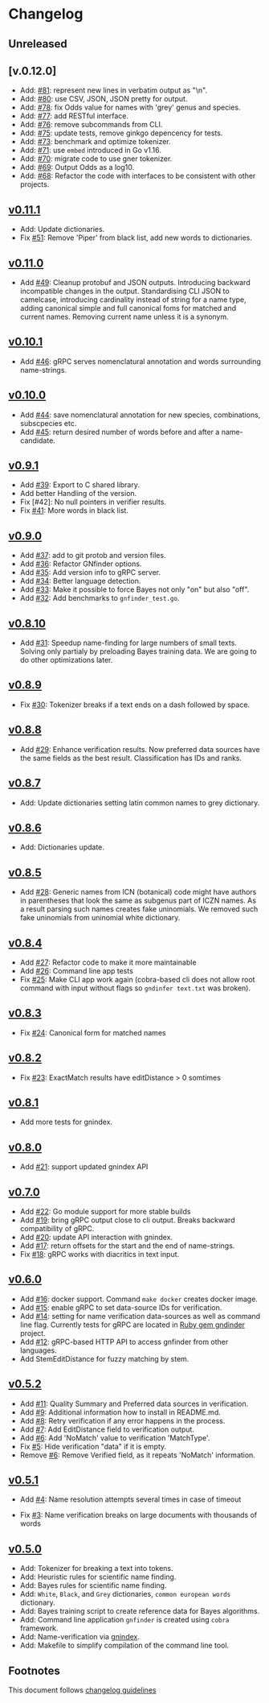 # Changelog

## Unreleased

## [v.0.12.0]

- Add: [#81]: represent new lines in verbatim output as "\n".
- Add: [#80]: use CSV, JSON, JSON pretty for output.
- Add: [#78]: fix Odds value for names with 'grey' genus and species.
- Add: [#77]: add RESTful interface.
- Add: [#76]: remove subcommands from CLI.
- Add: [#75]: update tests, remove ginkgo depencency for tests.
- Add: [#73]: benchmark and optimize tokenizer.
- Add: [#71]: use `embed` introduced in Go v1.16.
- Add: [#70]: migrate code to use gner tokenizer.
- Add: [#69]: Output Odds as a log10.
- Add: [#68]: Refactor the code with interfaces to be consistent with
              other projects.

## [v0.11.1]

- Add: Update dictionaries.
- Fix [#51]:  Remove 'Piper' from black list, add new words to dictionaries.

## [v0.11.0]

- Add [#49]: Cleanup protobuf and JSON outputs. Introducing backward
             incompatible changes in the output. Standardising CLI JSON
             to camelcase, introducing cardinality instead of string for
             a name type, adding canonical simple and full canonical foms
             for matched and current names. Removing current name unless
             it is a synonym.

## [v0.10.1]

- Add [#46]: gRPC serves nomenclatural annotation and words surrounding
             name-strings.

## [v0.10.0]

- Add [#44]: save nomenclatural annotation for new species, combinations,
             subscpecies etc.
- Add [#45]: return desired number of words before and after a name-candidate.

## [v0.9.1]

- Add [#39]: Export to C shared library.
- Add better Handling of the version.
- Fix [#42]: No null pointers in verifier results.
- Fix [#41]: More words in black list.

## [v0.9.0]

- Add [#37]: add to git protob and version files.
- Add [#36]: Refactor GNfinder options.
- Add [#35]: Add version info to gRPC server.
- Add [#34]: Better language detection.
- Add [#33]: Make it possible to force Bayes not only "on" but also "off".
- Add [#32]: Add benchmarks to `gnfinder_test.go`.

## [v0.8.10]

- Add [#31]: Speedup name-finding for large numbers of small texts. Solving
             only partialy by preloading Bayes training data. We are going to
             do other optimizations later.

## [v0.8.9]

- Fix [#30]: Tokenizer breaks if a text ends on a dash followed by space.

## [v0.8.8]

- Add [#29]: Enhance verification results. Now preferred data sources
             have the same fields as the best result. Classification
             has IDs and ranks.

## [v0.8.7]

- Add: Update dictionaries setting latin common names to grey
       dictionary.

## [v0.8.6]

- Add: Dictionaries update.

## [v0.8.5]

- Add [#28]: Generic names from ICN (botanical) code might have authors
             in parentheses that look the same as subgenus part of ICZN
             names. As a result parsing such names creates fake
             uninomials. We removed such fake uninomials from uninomial
             white dictionary.

## [v0.8.4]

- Add [#27]: Refactor code to make it more maintainable
- Add [#26]: Command line app tests
- Fix [#25]: Make CLI app work again (cobra-based cli does not allow
             root command with input without flags so
             ``gndinfer text.txt`` was broken).

## [v0.8.3]

- Fix [#24]: Canonical form for matched names

## [v0.8.2]

- Fix [#23]: ExactMatch results have editDistance > 0 somtimes

## [v0.8.1]

- Add more tests for gnindex.

## [v0.8.0]

- Add [#21]: support updated gnindex API

## [v0.7.0]

- Add [#22]: Go module support for more stable builds
- Add [#19]: bring gRPC output close to cli output. Breaks backward
             compatibility of gRPC.
- Add [#20]: update API interaction with gnindex.
- Add [#17]: return offsets for the start and the end of name-strings.
- Fix [#18]: gRPC works with diacritics in text input.

## [v0.6.0]

- Add [#16]: docker support. Command `make docker` creates docker image.
- Add [#15]: enable gRPC to set data-source IDs for verification.
- Add [#14]: setting for name verification data-sources as well as command
       line flag. Currently tests for gRPC are located in [Ruby gem gndinder]
       project.
- Add [#12]: gRPC-based HTTP API to access gnfinder from other languages.
- Add StemEditDistance for fuzzy matching by stem.

## [v0.5.2]

- Add [#11]: Quality Summary and Preferred data sources in verification.
- Add [#9]: Additional information how to install in README.md.
- Add [#8]: Retry verification if any error happens in the process.
- Add [#7]: Add EditDistance field to verification output.
- Add [#6]: Add 'NoMatch' value to verification 'MatchType'.
- Fix [#5]: Hide verification "data" if it is empty.
- Remove [#6]: Remove Verified field, as it repeats 'NoMatch' information.

## [v0.5.1]

- Add [#4]: Name resolution attempts several times in case of timeout

- Fix [#3]: Name verification breaks on large documents with thousands of words

## [v0.5.0]

- Add: Tokenizer for breaking a text into tokens.
- Add: Heuristic rules for scientific name finding.
- Add: Bayes rules for scientific name finding.
- Add: `White`, `Black`, and `Grey` dictionaries, `common european words`
       dictionary.
- Add: Bayes training script to create reference data for Bayes algorithms.
- Add: Command line application ``gnfinder`` is created using ``cobra``
       framework.
- Add: Name-verification via [gnindex].
- Add: Makefile to simplify compilation of the command line tool.

## Footnotes

This document follows [changelog guidelines]

[v0.12.0]: https://github.com/gnames/gnfinder/compare/v0.11.1...v0.12.0
[v0.11.1]: https://github.com/gnames/gnfinder/compare/v0.11.0...v0.11.1
[v0.11.0]: https://github.com/gnames/gnfinder/compare/v0.10.1...v0.11.0
[v0.10.1]: https://github.com/gnames/gnfinder/compare/v0.10.0...v0.10.1
[v0.10.0]: https://github.com/gnames/gnfinder/compare/v0.9.1...v0.10.0
[v0.9.1]: https://github.com/gnames/gnfinder/compare/v0.9.0...v0.9.1
[v0.9.0]: https://github.com/gnames/gnfinder/compare/v0.8.10...v0.9.0
[v0.8.10]: https://github.com/gnames/gnfinder/compare/v0.8.9...v0.8.10
[v0.8.9]: https://github.com/gnames/gnfinder/compare/v0.8.8...v0.8.9
[v0.8.8]: https://github.com/gnames/gnfinder/compare/v0.8.7...v0.8.8
[v0.8.7]: https://github.com/gnames/gnfinder/compare/v0.8.6...v0.8.7
[v0.8.6]: https://github.com/gnames/gnfinder/compare/v0.8.5...v0.8.6
[v0.8.5]: https://github.com/gnames/gnfinder/compare/v0.8.4...v0.8.5
[v0.8.4]: https://github.com/gnames/gnfinder/compare/v0.8.3...v0.8.4
[v0.8.3]: https://github.com/gnames/gnfinder/compare/v0.8.2...v0.8.3
[v0.8.2]: https://github.com/gnames/gnfinder/compare/v0.8.1...v0.8.2
[v0.8.1]: https://github.com/gnames/gnfinder/compare/v0.8.0...v0.8.1
[v0.8.0]: https://github.com/gnames/gnfinder/compare/v0.7.0...v0.8.0
[v0.7.0]: https://github.com/gnames/gnfinder/compare/v0.6.0...v0.7.0
[v0.6.0]: https://github.com/gnames/gnfinder/compare/v0.5.2...v0.6.0
[v0.5.2]: https://github.com/gnames/gnfinder/compare/v0.5.1...v0.5.2
[v0.5.1]: https://github.com/gnames/gnfinder/compare/v0.5.0...v0.5.1
[v0.5.0]: https://github.com/gnames/gnfinder/tree/v0.5.0

[#90]: https://github.com/gnames/gnfinder/issues/90
[#89]: https://github.com/gnames/gnfinder/issues/89
[#88]: https://github.com/gnames/gnfinder/issues/88
[#87]: https://github.com/gnames/gnfinder/issues/87
[#86]: https://github.com/gnames/gnfinder/issues/86
[#85]: https://github.com/gnames/gnfinder/issues/85
[#84]: https://github.com/gnames/gnfinder/issues/84
[#83]: https://github.com/gnames/gnfinder/issues/83
[#82]: https://github.com/gnames/gnfinder/issues/82
[#81]: https://github.com/gnames/gnfinder/issues/81
[#80]: https://github.com/gnames/gnfinder/issues/80
[#79]: https://github.com/gnames/gnfinder/issues/79
[#78]: https://github.com/gnames/gnfinder/issues/78
[#77]: https://github.com/gnames/gnfinder/issues/77
[#76]: https://github.com/gnames/gnfinder/issues/76
[#75]: https://github.com/gnames/gnfinder/issues/75
[#74]: https://github.com/gnames/gnfinder/issues/74
[#73]: https://github.com/gnames/gnfinder/issues/73
[#72]: https://github.com/gnames/gnfinder/issues/72
[#71]: https://github.com/gnames/gnfinder/issues/71
[#70]: https://github.com/gnames/gnfinder/issues/70
[#69]: https://github.com/gnames/gnfinder/issues/69
[#68]: https://github.com/gnames/gnfinder/issues/68
[#67]: https://github.com/gnames/gnfinder/issues/67
[#66]: https://github.com/gnames/gnfinder/issues/66
[#65]: https://github.com/gnames/gnfinder/issues/65
[#64]: https://github.com/gnames/gnfinder/issues/64
[#63]: https://github.com/gnames/gnfinder/issues/63
[#62]: https://github.com/gnames/gnfinder/issues/62
[#61]: https://github.com/gnames/gnfinder/issues/61
[#60]: https://github.com/gnames/gnfinder/issues/60
[#59]: https://github.com/gnames/gnfinder/issues/59
[#58]: https://github.com/gnames/gnfinder/issues/58
[#57]: https://github.com/gnames/gnfinder/issues/57
[#56]: https://github.com/gnames/gnfinder/issues/56
[#55]: https://github.com/gnames/gnfinder/issues/55
[#54]: https://github.com/gnames/gnfinder/issues/54
[#53]: https://github.com/gnames/gnfinder/issues/53
[#52]: https://github.com/gnames/gnfinder/issues/52
[#51]: https://github.com/gnames/gnfinder/issues/51
[#50]: https://github.com/gnames/gnfinder/issues/50
[#49]: https://github.com/gnames/gnfinder/issues/49
[#48]: https://github.com/gnames/gnfinder/issues/48
[#47]: https://github.com/gnames/gnfinder/issues/47
[#46]: https://github.com/gnames/gnfinder/issues/46
[#45]: https://github.com/gnames/gnfinder/issues/45
[#44]: https://github.com/gnames/gnfinder/issues/44
[#43]: https://github.com/gnames/gnfinder/issues/43
[#41]: https://github.com/gnames/gnfinder/issues/41
[#40]: https://github.com/gnames/gnfinder/issues/40
[#39]: https://github.com/gnames/gnfinder/issues/39
[#38]: https://github.com/gnames/gnfinder/issues/38
[#37]: https://github.com/gnames/gnfinder/issues/37
[#36]: https://github.com/gnames/gnfinder/issues/36
[#35]: https://github.com/gnames/gnfinder/issues/35
[#34]: https://github.com/gnames/gnfinder/issues/34
[#33]: https://github.com/gnames/gnfinder/issues/33
[#32]: https://github.com/gnames/gnfinder/issues/32
[#31]: https://github.com/gnames/gnfinder/issues/31
[#30]: https://github.com/gnames/gnfinder/issues/30
[#29]: https://github.com/gnames/gnfinder/issues/29
[#28]: https://github.com/gnames/gnfinder/issues/28
[#27]: https://github.com/gnames/gnfinder/issues/27
[#26]: https://github.com/gnames/gnfinder/issues/26
[#25]: https://github.com/gnames/gnfinder/issues/25
[#24]: https://github.com/gnames/gnfinder/issues/24
[#23]: https://github.com/gnames/gnfinder/issues/23
[#22]: https://github.com/gnames/gnfinder/issues/22
[#21]: https://github.com/gnames/gnfinder/issues/21
[#20]: https://github.com/gnames/gnfinder/issues/20
[#19]: https://github.com/gnames/gnfinder/issues/19
[#18]: https://github.com/gnames/gnfinder/issues/18
[#17]: https://github.com/gnames/gnfinder/issues/17
[#16]: https://github.com/gnames/gnfinder/issues/16
[#15]: https://github.com/gnames/gnfinder/issues/15
[#14]: https://github.com/gnames/gnfinder/issues/14
[#12]: https://github.com/gnames/gnfinder/issues/12
[#11]: https://github.com/gnames/gnfinder/issues/11
[#9]: https://github.com/gnames/gnfinder/issues/9
[#8]: https://github.com/gnames/gnfinder/issues/8
[#7]: https://github.com/gnames/gnfinder/issues/7
[#6]: https://github.com/gnames/gnfinder/issues/6
[#5]: https://github.com/gnames/gnfinder/issues/5
[#4]: https://github.com/gnames/gnfinder/issues/4
[#3]: https://github.com/gnames/gnfinder/issues/3

[changelog guidelines]: https://github.com/olivierlacan/keep-a-changelog
[gnindex]: https://index.globalnames.org
[Ruby gem gndinder]: https://github.com/GlobalNamesArchitecture/gnfinder
